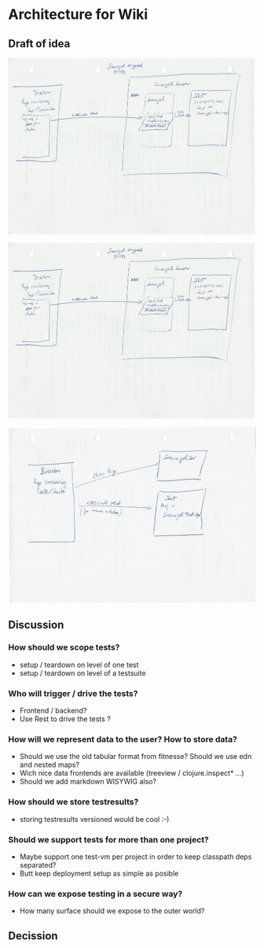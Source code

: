 # Architecture for Wiki

## Draft of idea

![SmeagolDrivenTests](content/uploads/SmeagolDrivenTests.jpg)


![SmeagolDrivenTests](https://github.com/DomainDrivenArchitecture/dda/raw/master/uploads/SmeagolDrivenTests.jpg)

![BrowserDrivenTests](https://github.com/DomainDrivenArchitecture/dda/raw/master/uploads/BrowserDrivenTests.jpg)


## Discussion
### How should we scope tests?
* setup / teardown on level of one test
* setup / teardown on level of a testsuite

### Who will trigger / drive the tests?
* Frontend / backend?
* Use Rest to drive the tests ?

### How will we represent data to the user? How to store data?
* Should we use the old tabular format from fitnesse? Should we use edn and nested maps?
* Wich nice data frontends are available (treeview / clojure.inspect* ...)
* Should we add markdown WISYWIG also?

### How should we store testresults?
* storing testresults versioned would be cool :-)

### Should we support tests for more than one project?
* Maybe support one test-vm per project in order to keep classpath deps separated?
* Butt keep deployment setup as simple as posible

### How can we expose testing in a secure way?
* How many surface should we expose to the outer world?


## Decission
